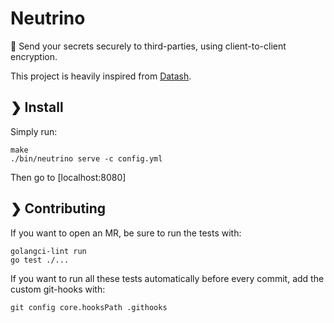 # Neutrino

📮 Send your secrets securely to third-parties, using client-to-client encryption.

This project is heavily inspired from [Datash](https://github.com/datash/datash).

## ❯ Install

Simply run:

    make
    ./bin/neutrino serve -c config.yml

Then go to [localhost:8080]

## ❯ Contributing

If you want to open an MR, be sure to run the tests with:

    golangci-lint run
    go test ./...

If you want to run all these tests automatically before every commit, add the custom git-hooks with:

    git config core.hooksPath .githooks
